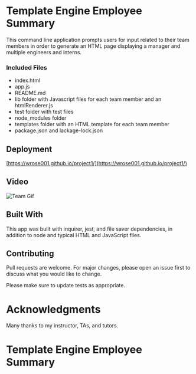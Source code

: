 # Template Engine Employee Summary
This command line application prompts users for input related to their team members in order to generate an HTML page displaying a manager and multiple engineers and interns.

### Included Files

* index.html
* app.js
* README.md
* lib folder with Javascript files for each team member and an htmlRenderer.js
* test folder with test files
* node_modules folder 
* templates folder with an HTML template for each team member
* package.json and lackage-lock.json



## Deployment

[https://wrose001.github.io/project1/](https://wrose001.github.io/project1/)

## Video
![Team Gif](/team.gif)

## Built With

This app was built with inquirer, jest, and file saver dependencies, in addition to node and typical HTML and JavaScript files.

## Contributing

Pull requests are welcome. For major changes, please open an issue first to discuss what you would like to change.

Please make sure to update tests as appropriate.

# Acknowledgments

Many thanks to my instructor, TAs, and tutors.





# Template Engine Employee Summary